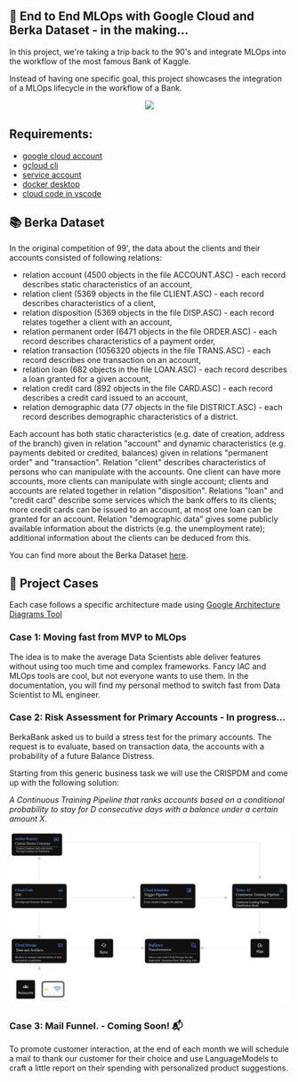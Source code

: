 ## 🚀 End to End MLOps with Google Cloud and Berka Dataset - in the making...

In this project, we're taking a trip back to the 90's and integrate MLOps into the workflow of the most famous Bank of Kaggle.

Instead of having one specific goal, this project showcases the integration of a MLOps lifecycle in the workflow of a Bank.

<p align="center">
  <img src="https://cloud.google.com/images/social-icon-google-cloud-1200-630.png" width="300">
</p>

## Requirements:

- [google cloud account](https://cloud.google.com/?hl=en)
- [gcloud cli](https://cloud.google.com/sdk/docs/install)
- [service account](https://cloud.google.com/iam/docs/service-account-overview)
- [docker desktop](https://docs.docker.com/desktop/install/windows-install/)
- [cloud code in vscode](https://cloud.google.com/code/docs/vscode/install)

## 📚 Berka Dataset

In the original competition of 99', the data about the clients and their accounts consisted of following relations:

- relation account (4500 objects in the file ACCOUNT.ASC) - each record describes static characteristics of an account,
- relation client (5369 objects in the file CLIENT.ASC) - each record describes characteristics of a client,
- relation disposition (5369 objects in the file DISP.ASC) - each record relates together a client with an account,
- relation permanent order (6471 objects in the file ORDER.ASC) - each record describes characteristics of a payment order,
- relation transaction (1056320 objects in the file TRANS.ASC) - each record describes one transaction on an account,
- relation loan (682 objects in the file LOAN.ASC) - each record describes a loan granted for a given account,
- relation credit card (892 objects in the file CARD.ASC) - each record describes a credit card issued to an account,
- relation demographic data (77 objects in the file DISTRICT.ASC) - each record describes demographic characteristics of a district.

Each account has both static characteristics (e.g. date of creation, address of the branch) given in relation "account" and dynamic characteristics (e.g. payments debited or credited, balances) given in relations "permanent order" and "transaction". Relation "client" describes characteristics of persons who can manipulate with the accounts. One client can have more accounts, more clients can manipulate with single account; clients and accounts are related together in relation "disposition". Relations "loan" and "credit card" describe some services which the bank offers to its clients; more credit cards can be issued to an account, at most one loan can be granted for an account. Relation "demographic data" gives some publicly available information about the districts (e.g. the unemployment rate); additional information about the clients can be deduced from this.

You can find more about the Berka Dataset [here](https://sorry.vse.cz/~berka/challenge/pkdd1999/berka.htm).

## 🎯 Project Cases

Each case follows a specific architecture made using [Google Architecture Diagrams Tool](https://googlecloudcheatsheet.withgoogle.com/architecture)

### Case 1: Moving fast from MVP to MLOps

The idea is to make the average Data Scientists able deliver features without using too much time and complex frameworks. Fancy IAC and MLOps tools are cool, but not everyone wants to use them. In the documentation, you will find my personal method to switch fast from Data Scientist to ML engineer.

### Case 2: Risk Assessment for Primary Accounts - In progress...

BerkaBank asked us to build a stress test for the primary accounts. The request is to evaluate, based on transaction data, the accounts with a probability of a future Balance Distress.

Starting from this generic business task we will use the CRISPDM and come up with the following solution:

_A Continuous Training Pipeline that ranks accounts based on a conditional probability to stay for D consecutive days with a balance under a certain amount X._

<p align="left">
  <img src="./documentation/docs/public/Case2.png" width="800">
</p>

### Case 3: Mail Funnel. - Coming Soon! 📬

To promote customer interaction, at the end of each month we will schedule a mail to thank our customer for their choice and use LanguageModels to craft a little report on their spending with personalized product suggestions.
